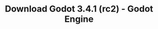 ---
# Generated by /tools/generators/src/download_archive_generator !!! do not edit by hand !!!
title: 'Download Godot 3.4.1 (rc2) - Godot Engine'
type: 'download/archive'
name: '3.4.1'
flavor: 'rc2'
release_date: '2021-12-08T03:00:00-00:00'
release_notes: 'article/release-candidate-godot-3-4-1-rc-2/'
primaryPlatforms:
  - 'android.apk'
  - 'linux.64'
  - 'macos.universal'
  - 'windows.64'
  - 'linux_server.headless.64'
  - 'web'
  - 'templates'
links:
  android.apk:
    name: 'android.apk'
    title: 'Android'
    caption: 'APK Universal (ARM64 + ARMv7 + x86_64 + x86)'
    tags:
      - 'APK download'
      - 'ARM64/v7'
      - 'x86 (64 & 32 bit)'
    hosts:
      github_builds:
        regular: 'https://github.com/godotengine/godot-builds/releases/download/3.4.1-rc2/Godot_v3.4.1-rc2_android_editor.apk'
        mono: '#'
      github:
        regular: 'https://github.com/godotengine/godot/releases/download/3.4.1-rc2/Godot_v3.4.1-rc2_android_editor.apk'
        mono: '#'
  linux.64:
    name: 'linux.64'
    title: 'Linux'
    caption: 'Padrão (x86_64)'
    tags:
      - '64 bit'
    hosts:
      github_builds:
        regular: 'https://github.com/godotengine/godot-builds/releases/download/3.4.1-rc2/Godot_v3.4.1-rc2_x11.64.zip'
        mono: 'https://github.com/godotengine/godot-builds/releases/download/3.4.1-rc2/Godot_v3.4.1-rc2_mono_x11_64.zip'
      github:
        regular: 'https://github.com/godotengine/godot/releases/download/3.4.1-rc2/Godot_v3.4.1-rc2_x11.64.zip'
        mono: 'https://github.com/godotengine/godot/releases/download/3.4.1-rc2/Godot_v3.4.1-rc2_mono_x11_64.zip'
  macos.universal:
    name: 'macos.universal'
    title: 'macOS'
    caption: 'Universal (x86_64 + Silício da Apple)'
    tags:
      - 'Intel/Apple Silicon'
      - '64 bit'
    hosts:
      github_builds:
        regular: 'https://github.com/godotengine/godot-builds/releases/download/3.4.1-rc2/Godot_v3.4.1-rc2_osx.universal.zip'
        mono: 'https://github.com/godotengine/godot-builds/releases/download/3.4.1-rc2/Godot_v3.4.1-rc2_mono_osx.universal.zip'
      github:
        regular: 'https://github.com/godotengine/godot/releases/download/3.4.1-rc2/Godot_v3.4.1-rc2_osx.universal.zip'
        mono: 'https://github.com/godotengine/godot/releases/download/3.4.1-rc2/Godot_v3.4.1-rc2_mono_osx.universal.zip'
  windows.64:
    name: 'windows.64'
    title: 'Windows'
    caption: 'Padrão (x86_64)'
    tags:
      - '64 bit'
    hosts:
      github_builds:
        regular: 'https://github.com/godotengine/godot-builds/releases/download/3.4.1-rc2/Godot_v3.4.1-rc2_win64.exe.zip'
        mono: 'https://github.com/godotengine/godot-builds/releases/download/3.4.1-rc2/Godot_v3.4.1-rc2_mono_win64.zip'
      github:
        regular: 'https://github.com/godotengine/godot/releases/download/3.4.1-rc2/Godot_v3.4.1-rc2_win64.exe.zip'
        mono: 'https://github.com/godotengine/godot/releases/download/3.4.1-rc2/Godot_v3.4.1-rc2_mono_win64.zip'
  linux_server.headless.64:
    name: 'linux_server.headless.64'
    title: 'Linux Server'
    caption: 'Headless (x86_64)'
    tags:
      - '64 bit'
      - 'Headless'
    hosts:
      github_builds:
        regular: 'https://github.com/godotengine/godot-builds/releases/download/3.4.1-rc2/Godot_v3.4.1-rc2_linux_headless.64.zip'
        mono: 'https://github.com/godotengine/godot-builds/releases/download/3.4.1-rc2/Godot_v3.4.1-rc2_mono_linux_headless_64.zip'
      github:
        regular: 'https://github.com/godotengine/godot/releases/download/3.4.1-rc2/Godot_v3.4.1-rc2_linux_headless.64.zip'
        mono: 'https://github.com/godotengine/godot/releases/download/3.4.1-rc2/Godot_v3.4.1-rc2_mono_linux_headless_64.zip'
  web:
    name: 'web'
    title: 'Editor Web'
    caption: ''
    tags:
      - 'Self-hosted'
      - 'Cross-platform'
    hosts:
      github_builds:
        regular: 'https://github.com/godotengine/godot-builds/releases/download/3.4.1-rc2/Godot_v3.4.1-rc2_web_editor.zip'
        mono: '#'
      github:
        regular: 'https://github.com/godotengine/godot/releases/download/3.4.1-rc2/Godot_v3.4.1-rc2_web_editor.zip'
        mono: '#'
  linux.32:
    name: 'linux.32'
    title: 'Linux'
    caption: 'Padrão (x86)'
    tags:
      - '32 bit'
    hosts:
      github_builds:
        regular: 'https://github.com/godotengine/godot-builds/releases/download/3.4.1-rc2/Godot_v3.4.1-rc2_x11.32.zip'
        mono: 'https://github.com/godotengine/godot-builds/releases/download/3.4.1-rc2/Godot_v3.4.1-rc2_mono_x11_32.zip'
      github:
        regular: 'https://github.com/godotengine/godot/releases/download/3.4.1-rc2/Godot_v3.4.1-rc2_x11.32.zip'
        mono: 'https://github.com/godotengine/godot/releases/download/3.4.1-rc2/Godot_v3.4.1-rc2_mono_x11_32.zip'
  windows.32:
    name: 'windows.32'
    title: 'Windows'
    caption: 'Padrão (x86)'
    tags:
      - '32 bit'
    hosts:
      github_builds:
        regular: 'https://github.com/godotengine/godot-builds/releases/download/3.4.1-rc2/Godot_v3.4.1-rc2_win32.exe.zip'
        mono: 'https://github.com/godotengine/godot-builds/releases/download/3.4.1-rc2/Godot_v3.4.1-rc2_mono_win32.zip'
      github:
        regular: 'https://github.com/godotengine/godot/releases/download/3.4.1-rc2/Godot_v3.4.1-rc2_win32.exe.zip'
        mono: 'https://github.com/godotengine/godot/releases/download/3.4.1-rc2/Godot_v3.4.1-rc2_mono_win32.zip'
  linux_server.64:
    name: 'linux_server.64'
    title: 'Servidor Linux'
    caption: 'Padrão (x86_64)'
    tags:
      - '64 bit'
    hosts:
      github_builds:
        regular: 'https://github.com/godotengine/godot-builds/releases/download/3.4.1-rc2/Godot_v3.4.1-rc2_linux_server.64.zip'
        mono: 'https://github.com/godotengine/godot-builds/releases/download/3.4.1-rc2/Godot_v3.4.1-rc2_mono_linux_server_64.zip'
      github:
        regular: 'https://github.com/godotengine/godot/releases/download/3.4.1-rc2/Godot_v3.4.1-rc2_linux_server.64.zip'
        mono: 'https://github.com/godotengine/godot/releases/download/3.4.1-rc2/Godot_v3.4.1-rc2_mono_linux_server_64.zip'
  aar_library:
    name: 'aar_library'
    title: 'Biblioteca de AAR'
    caption: ''
    tags:
      - 'Android plugins'
      - 'Java'
      - 'Kotlin'
    hosts:
      github_builds:
        regular: 'https://github.com/godotengine/godot-builds/releases/download/3.4.1-rc2/godot-lib.3.4.1.rc2.release.aar'
        mono: 'https://github.com/godotengine/godot-builds/releases/download/3.4.1-rc2/godot-lib.3.4.1.rc2.mono.release.aar'
      github:
        regular: 'https://github.com/godotengine/godot/releases/download/3.4.1-rc2/godot-lib.3.4.1.rc2.release.aar'
        mono: 'https://github.com/godotengine/godot/releases/download/3.4.1-rc2/godot-lib.3.4.1.rc2.mono.release.aar'
  templates:
    name: 'templates'
    title: 'Modelos de exportação'
    caption: ''
    tags:
      - 'Utilizado para exportar os seus jogos para todas as plataformas suportadas'
    hosts:
      github_builds:
        regular: 'https://github.com/godotengine/godot-builds/releases/download/3.4.1-rc2/Godot_v3.4.1-rc2_export_templates.tpz'
        mono: 'https://github.com/godotengine/godot-builds/releases/download/3.4.1-rc2/Godot_v3.4.1-rc2_mono_export_templates.tpz'
      github:
        regular: 'https://github.com/godotengine/godot/releases/download/3.4.1-rc2/Godot_v3.4.1-rc2_export_templates.tpz'
        mono: 'https://github.com/godotengine/godot/releases/download/3.4.1-rc2/Godot_v3.4.1-rc2_mono_export_templates.tpz'
---